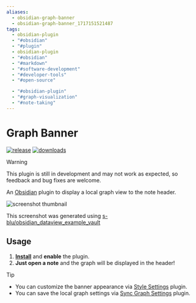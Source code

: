 ```yaml
---
aliases:
  - obsidian-graph-banner
  - obsidian-graph-banner_1717151521487
tags:
  - obsidian-plugin
  - "#obsidian"
  - "#plugin"
  - obsidian-plugin
  - "#obsidian"
  - "#markdown"
  - "#software-development"
  - "#developer-tools"
  - "#open-source"

  - "#obsidian-plugin"
  - "#graph-visualization"
  - "#note-taking"
---
```

# Graph Banner

[![release](https://img.shields.io/github/release/ras0q/obsidian-graph-banner.svg)](https://github.com/ras0q/obsidian-graph-banner/releases/latest) [![downloads](https://img.shields.io/github/downloads/ras0q/obsidian-graph-banner/total)](https://obsidian.md/plugins?id=graph-banner)

> [!WARNING]
> This plugin is still in development and may not work as expected, so feedback and bug fixes are welcome.

An [Obsidian](https://obsidian.md/) plugin to display a local graph view to the note header.

![screenshot thumbnail](./thumbnail.png)

This screenshot was generated using [s-blu/obsidian_dataview_example_vault](https://github.com/s-blu/obsidian_dataview_example_vault)

## Usage

1. **[Install](https://obsidian.md/plugins?id=graph-banner)** and **enable** the plugin.
2. **Just open a note** and the graph will be displayed in the header!

> [!TIP]
>
> - You can customize the banner appearance via [Style Settings](https://github.com/mgmeyers/obsidian-style-setting) plugin.
> - You can save the local graph settings via [Sync Graph Settings](https://github.com/Xallt/sync-graph-settings) plugin.
